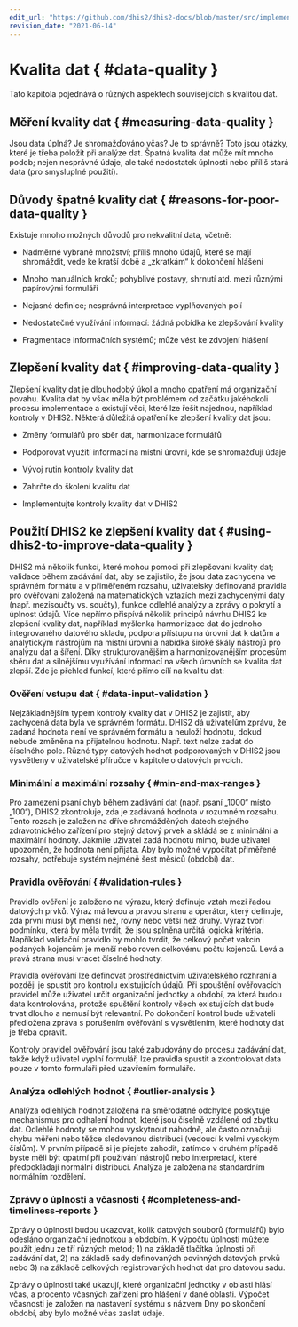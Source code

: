 ```yaml
---
edit_url: "https://github.com/dhis2/dhis2-docs/blob/master/src/implementation/data-quality.md"
revision_date: "2021-06-14"
---
```


# Kvalita dat { #data-quality }

Tato kapitola pojednává o různých aspektech souvisejících s kvalitou dat.

## Měření kvality dat { #measuring-data-quality }

Jsou data úplná? Je shromažďováno včas? Je to správně? Toto jsou otázky, které je třeba položit při analýze dat. Špatná kvalita dat může mít mnoho podob; nejen nesprávné údaje, ale také nedostatek úplnosti nebo příliš stará data (pro smysluplné použití).

## Důvody špatné kvality dat { #reasons-for-poor-data-quality }

Existuje mnoho možných důvodů pro nekvalitní data, včetně:

- Nadměrné vybrané množství; příliš mnoho údajů, které se mají shromáždit, vede ke kratší době a „zkratkám“ k dokončení hlášení

- Mnoho manuálních kroků; pohyblivé postavy, shrnutí atd. mezi různými papírovými formuláři

- Nejasné definice; nesprávná interpretace vyplňovaných polí

- Nedostatečné využívání informací: žádná pobídka ke zlepšování kvality

- Fragmentace informačních systémů; může vést ke zdvojení hlášení

## Zlepšení kvality dat { #improving-data-quality }

Zlepšení kvality dat je dlouhodobý úkol a mnoho opatření má organizační povahu. Kvalita dat by však měla být problémem od začátku jakéhokoli procesu implementace a existují věci, které lze řešit najednou, například kontroly v DHIS2. Některá důležitá opatření ke zlepšení kvality dat jsou:

- Změny formulářů pro sběr dat, harmonizace formulářů

- Podporovat využití informací na místní úrovni, kde se shromažďují údaje

- Vývoj rutin kontroly kvality dat

- Zahrňte do školení kvalitu dat

- Implementujte kontroly kvality dat v DHIS2

## Použití DHIS2 ke zlepšení kvality dat { #using-dhis2-to-improve-data-quality }

DHIS2 má několik funkcí, které mohou pomoci při zlepšování kvality dat; validace během zadávání dat, aby se zajistilo, že jsou data zachycena ve správném formátu a v přiměřeném rozsahu, uživatelsky definovaná pravidla pro ověřování založená na matematických vztazích mezi zachycenými daty (např. mezisoučty vs. součty), funkce odlehlé analýzy a zprávy o pokrytí a úplnost údajů. Více nepřímo přispívá několik principů návrhu DHIS2 ke zlepšení kvality dat, například myšlenka harmonizace dat do jednoho integrovaného datového skladu, podpora přístupu na úrovni dat k datům a analytickým nástrojům na místní úrovni a nabídka široké škály nástrojů pro analýzu dat a šíření. Díky strukturovanějším a harmonizovanějším procesům sběru dat a silnějšímu využívání informací na všech úrovních se kvalita dat zlepší. Zde je přehled funkcí, které přímo cílí na kvalitu dat:

### Ověření vstupu dat { #data-input-validation }

Nejzákladnějším typem kontroly kvality dat v DHIS2 je zajistit, aby zachycená data byla ve správném formátu. DHIS2 dá uživatelům zprávu, že zadaná hodnota není ve správném formátu a neuloží hodnotu, dokud nebude změněna na přijatelnou hodnotu. Např. text nelze zadat do číselného pole. Různé typy datových hodnot podporovaných v DHIS2 jsou vysvětleny v uživatelské příručce v kapitole o datových prvcích.

### Minimální a maximální rozsahy { #min-and-max-ranges }

Pro zamezení psaní chyb během zadávání dat (např. psaní „1000“ místo „100“), DHIS2 zkontroluje, zda je zadávaná hodnota v rozumném rozsahu. Tento rozsah je založen na dříve shromážděných datech stejného zdravotnického zařízení pro stejný datový prvek a skládá se z minimální a maximální hodnoty. Jakmile uživatel zadá hodnotu mimo, bude uživatel upozorněn, že hodnota není přijata. Aby bylo možné vypočítat přiměřené rozsahy, potřebuje systém nejméně šest měsíců (období) dat.

### Pravidla ověřování { #validation-rules }

Pravidlo ověření je založeno na výrazu, který definuje vztah mezi řadou datových prvků. Výraz má levou a pravou stranu a operátor, který definuje, zda první musí být menší než, rovný nebo větší než druhý. Výraz tvoří podmínku, která by měla tvrdit, že jsou splněna určitá logická kritéria. Například validační pravidlo by mohlo tvrdit, že celkový počet vakcín podaných kojencům je menší nebo roven celkovému počtu kojenců. Levá a pravá strana musí vracet číselné hodnoty.

Pravidla ověřování lze definovat prostřednictvím uživatelského rozhraní a později je spustit pro kontrolu existujících údajů. Při spouštění ověřovacích pravidel může uživatel určit organizační jednotky a období, za která budou data kontrolována, protože spuštění kontroly všech existujících dat bude trvat dlouho a nemusí být relevantní. Po dokončení kontrol bude uživateli předložena zpráva s porušením ověřování s vysvětlením, které hodnoty dat je třeba opravit.

Kontroly pravidel ověřování jsou také zabudovány do procesu zadávání dat, takže když uživatel vyplní formulář, lze pravidla spustit a zkontrolovat data pouze v tomto formuláři před uzavřením formuláře.

### Analýza odlehlých hodnot { #outlier-analysis }

Analýza odlehlých hodnot založená na směrodatné odchylce poskytuje mechanismus pro odhalení hodnot, které jsou číselně vzdálené od zbytku dat. Odlehlé hodnoty se mohou vyskytnout náhodně, ale často označují chybu měření nebo těžce sledovanou distribuci (vedoucí k velmi vysokým číslům). V prvním případě si je přejete zahodit, zatímco v druhém případě byste měli být opatrní při používání nástrojů nebo interpretací, které předpokládají normální distribuci. Analýza je založena na standardním normálním rozdělení.

### Zprávy o úplnosti a včasnosti { #completeness-and-timeliness-reports }

Zprávy o úplnosti budou ukazovat, kolik datových souborů (formulářů) bylo odesláno organizační jednotkou a obdobím. K výpočtu úplnosti můžete použít jednu ze tří různých metod; 1) na základě tlačítka úplnosti při zadávání dat, 2) na základě sady definovaných povinných datových prvků nebo 3) na základě celkových registrovaných hodnot dat pro datovou sadu.

Zprávy o úplnosti také ukazují, které organizační jednotky v oblasti hlásí včas, a procento včasných zařízení pro hlášení v dané oblasti. Výpočet včasnosti je založen na nastavení systému s názvem Dny po skončení období, aby bylo možné včas zaslat údaje.

